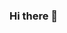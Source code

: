 ### Hi there 👋

<!--
**Keshu9053/Keshu9053** is a ✨ _special_ ✨ repository because its `README.md` (this file) appears on your GitHub profile.

Here are some ideas to get you started:

- 🌱 I’m currently learning Web Development
- 👯 I’m looking to collaborate on other web developers.
- 🤔 I’m looking for help with my projects.
- 💬 Ask me about ReactJS
- 📫 How to reach me: keshavbhardwaj095@gmail.com
- 😄 Pronouns: He/him
- ⚡ Fun fact: ReactJS is easier said than done.
-->
